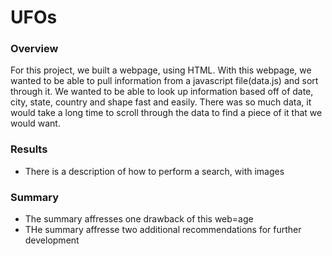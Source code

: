 # UFOs
### Overview
For this project, we built a webpage, using HTML. With this webpage, we wanted to be able to pull information from a javascript file(data.js) and sort through it. We wanted to be able to look up information based off of date, city, state, country and shape fast and easily. There was so much data, it would take a long time to scroll through the data to find a piece of it that we would want.

### Results
* There is a description of how to perform a search, with images

### Summary
* The summary affresses one drawback of this web=age
* THe summary affresse two additional recommendations for further development
